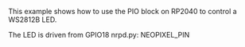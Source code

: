 This example shows how to use the PIO block on RP2040 to control a WS2812B LED.

The LED is driven from GPIO18
nrpd.py: NEOPIXEL_PIN